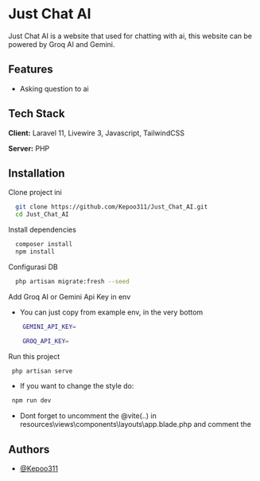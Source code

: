 
# Just Chat AI

Just Chat AI is a website that used for chatting with ai, this website can be powered by Groq AI and Gemini.


## Features

- Asking question to ai

## Tech Stack

**Client:** Laravel 11, Livewire 3,  Javascript, TailwindCSS

**Server:** PHP


## Installation

Clone project ini

```bash
  git clone https://github.com/Kepoo311/Just_Chat_AI.git
  cd Just_Chat_AI
```

Install dependencies

```bash
  composer install
  npm install
```

Configurasi DB

```bash
  php artisan migrate:fresh --seed
```

Add Groq AI or Gemini Api Key in env
* You can just copy from example env, in the very bottom

```bash
    GEMINI_API_KEY=

    GROQ_API_KEY=
```

Run this project

 ```bash
  php artisan serve
```   

* If you want to change the style do:

 ```bash
  npm run dev
```  

* Dont forget to uncomment the @vite(..) in resources\views\components\layouts\app.blade.php and comment the 
<link rel="stylesheet" href="{{asset('css/build.css')}}">

## Authors

- [@Kepoo311](https://www.github.com/kepoo311)

